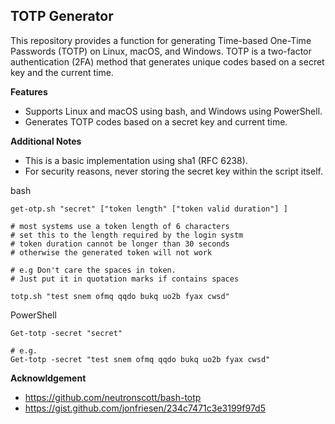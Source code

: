 ## TOTP Generator

This repository provides a function for generating Time-based One-Time Passwords (TOTP) on Linux, macOS, and Windows. TOTP is a two-factor authentication (2FA) method that generates unique codes based on a secret key and the current time.  

**Features**

* Supports Linux and macOS using bash, and Windows using PowerShell.
* Generates TOTP codes based on a secret key and current time.

**Additional Notes**

* This is a basic implementation using sha1 (RFC 6238).
* For security reasons, never storing the secret key within the script itself. 

bash
```
get-otp.sh "secret" ["token length" ["token valid duration"] ]

# most systems use a token length of 6 characters
# set this to the length required by the login systm
# token duration cannot be longer than 30 seconds
# otherwise the generated token will not work

# e.g Don't care the spaces in token. 
# Just put it in quotation marks if contains spaces

totp.sh "test snem ofmq qqdo bukq uo2b fyax cwsd"

```

PowerShell
```
Get-totp -secret "secret"

# e.g.
Get-totp -secret "test snem ofmq qqdo bukq uo2b fyax cwsd"

```

**Acknowldgement**

- https://github.com/neutronscott/bash-totp
- https://gist.github.com/jonfriesen/234c7471c3e3199f97d5


